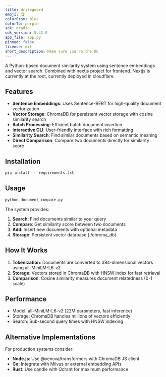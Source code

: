 ```yaml
---
title: Writeguard
emoji: 🏆
colorFrom: blue
colorTo: purple
sdk: gradio
sdk_version: 5.42.0
app_file: app.py
pinned: false
license: mit
short_description: Make sure you're the OG
---
```

A Python-based document similarity system using sentence embeddings and vector search.
Combined with nextjs project for frontend. Nextjs is currently at the root, currently deployed in cloudflare.

## Features

- **Sentence Embeddings**: Uses Sentence-BERT for high-quality document vectorization
- **Vector Storage**: ChromaDB for persistent vector storage with cosine similarity search
- **Batch Processing**: Efficient batch document insertion
- **Interactive CLI**: User-friendly interface with rich formatting
- **Similarity Search**: Find similar documents based on semantic meaning
- **Direct Comparison**: Compare two documents directly for similarity score

## Installation

```bash
pip install -r requirements.txt
```

## Usage

```bash
python document_compare.py
```

The system provides:

1. **Search**: Find documents similar to your query
2. **Compare**: Get similarity score between two documents
3. **Add**: Insert new documents with optional metadata
4. **Storage**: Persistent vector database (./chroma_db)

## How It Works

1. **Tokenization**: Documents are converted to 384-dimensional vectors using all-MiniLM-L6-v2
2. **Storage**: Vectors stored in ChromaDB with HNSW index for fast retrieval
3. **Comparison**: Cosine similarity measures document relatedness (0-1 scale)

## Performance

- Model: all-MiniLM-L6-v2 (22M parameters, fast inference)
- Storage: ChromaDB handles millions of vectors efficiently
- Search: Sub-second query times with HNSW indexing

## Alternative Implementations

For production systems consider:

- **Node.js**: Use @xenova/transformers with ChromaDB JS client
- **Go**: Integrate with Milvus or external embedding APIs
- **Rust**: Use candle with Qdrant for maximum performance
